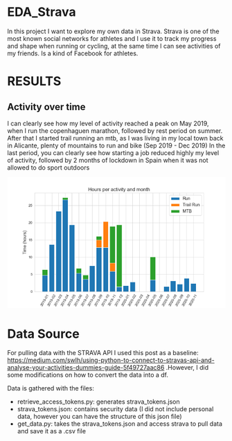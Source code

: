 # EDA_Strava
In this project I want to explore my own data in Strava. Strava is one of the most known social networks for athletes and I use it to track my progress and shape when running or cycling, at the same time I can see activities of my friends. Is a kind of Facebook for athletes. 

# RESULTS
## Activity over time
I can clearly see how my level of activity reached a peak on May 2019, when I run the copenhaguen marathon, followed by rest period on summer. 
After that I started trail running an mtb, as I was living in my local town back in Alicante, plenty of mountains to run and bike (Sep 2019 - Dec 2019)
In the last period, you can clearly see how starting a job reduced highly my level of activity, followed by 2 months of lockdown in Spain when it was not allowed to do sport outdoors

![alt text](https://github.com/carcligu/EDA_Strava/blob/main/Figures/activities_over_time_by_activity.png)

# Data Source
For pulling data with the STRAVA API I used this post as a baseline: https://medium.com/swlh/using-python-to-connect-to-stravas-api-and-analyse-your-activities-dummies-guide-5f49727aac86 .However, I did some modifications on how to convert the data into a df. 

Data is gathered with the files: 
* retrieve_access_tokens.py: generates strava_tokens.json
* strava_tokens.json: contains security data (I did not include personal data, however you can have the structure of this json file)
* get_data.py: takes the strava_tokens.json and access strava to pull data and save it as a .csv file

